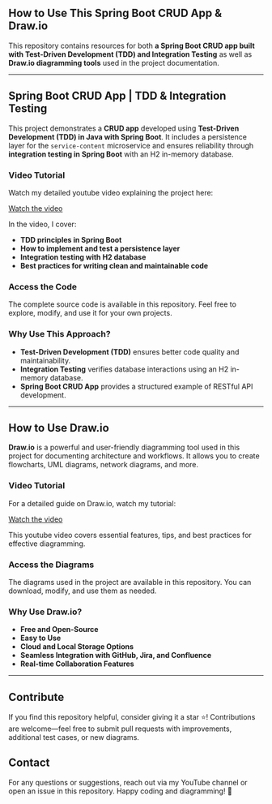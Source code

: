 ## How to Use This Spring Boot CRUD App & Draw.io

This repository contains resources for both **a Spring Boot CRUD app built with Test-Driven Development (TDD) and Integration Testing** as well as **Draw.io diagramming tools** used in the project documentation.

---  

## Spring Boot CRUD App | TDD & Integration Testing

This project demonstrates a **CRUD app** developed using **Test-Driven Development (TDD) in Java with Spring Boot**. It includes a persistence layer for the `service-content` microservice and ensures reliability through **integration testing in Spring Boot** with an H2 in-memory database.

### Video Tutorial

Watch my detailed youtube video explaining the project here:

[Watch the video](https://youtu.be/esIHPXQXFBE)

In the video, I cover:
- **TDD principles in Spring Boot**
- **How to implement and test a persistence layer**
- **Integration testing with H2 database**
- **Best practices for writing clean and maintainable code**

### Access the Code

The complete source code is available in this repository. Feel free to explore, modify, and use it for your own projects.

### Why Use This Approach?

- **Test-Driven Development (TDD)** ensures better code quality and maintainability.
- **Integration Testing** verifies database interactions using an H2 in-memory database.
- **Spring Boot CRUD App** provides a structured example of RESTful API development.

---  

## How to Use Draw.io

**Draw.io** is a powerful and user-friendly diagramming tool used in this project for documenting architecture and workflows. It allows you to create flowcharts, UML diagrams, network diagrams, and more.

### Video Tutorial

For a detailed guide on Draw.io, watch my tutorial:

[Watch the video](https://youtu.be/esIHPXQXFBE)

This youtube video covers essential features, tips, and best practices for effective diagramming.

### Access the Diagrams

The diagrams used in the project are available in this repository. You can download, modify, and use them as needed.

### Why Use Draw.io?

- **Free and Open-Source**
- **Easy to Use**
- **Cloud and Local Storage Options**
- **Seamless Integration with GitHub, Jira, and Confluence**
- **Real-time Collaboration Features**

---  

## Contribute

If you find this repository helpful, consider giving it a star ⭐! Contributions are welcome—feel free to submit pull requests with improvements, additional test cases, or new diagrams.

## Contact

For any questions or suggestions, reach out via my YouTube channel or open an issue in this repository. Happy coding and diagramming! 🚀